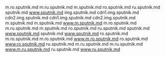 m.ro.sputnik.md
m.ru.sputnik.md
m.sputnik.md
ro.sputnik.md
ru.sputnik.md
sputnik.md
www.sputnik.md
img.sputnik.md
cdn1.img.sputnik.md
cdn2.img.sputnik.md
cdn1.img.sputnik.md
cdn2.img.sputnik.md
m.sputnik.md
m.sputnik.md
www.m.sputnik.md
m.ro.sputnik.md
m.ru.sputnik.md
m.sputnik.md
ro.sputnik.md
ru.sputnik.md
sputnik.md
www.sputnik.md
sputnik.md
www.sputnik.md
ro.sputnik.md
m.ro.sputnik.md
m.ro.sputnik.md
www.m.ro.sputnik.md
ro.sputnik.md
www.ro.sputnik.md
ru.sputnik.md
m.ru.sputnik.md
m.ru.sputnik.md
www.m.ru.sputnik.md
ru.sputnik.md
www.ru.sputnik.md
